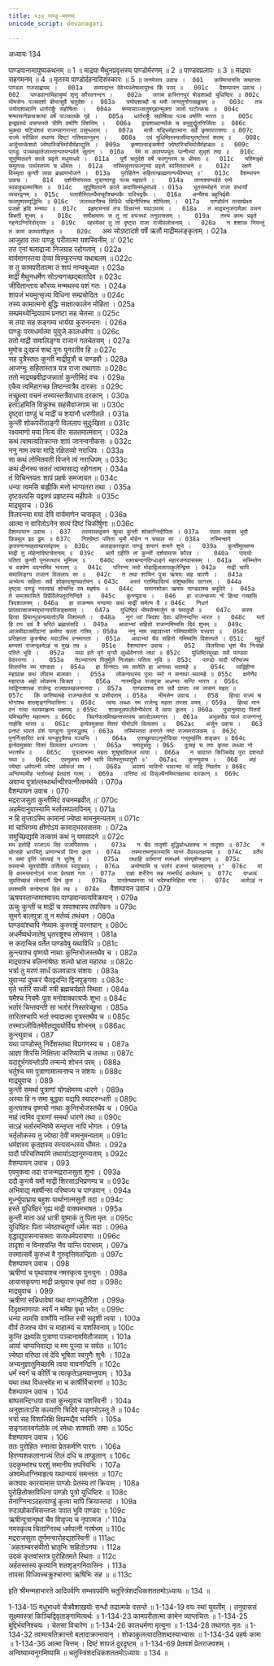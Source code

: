 ```yaml
---
title: १३४ पाण्डु-मरणम्
unicode_script: devanagari

---
```



अध्यायः 134

पाण्डवानामायुष्यकथनम् ॥ 1 ॥ माद्र्या मैथुनप्रवृत्तस्य पाण्डोर्मरणम् ॥ 2 ॥ पाण्डवप्रलापः ॥ 3 ॥ माद्र्याः सहगमनम् ॥ 4 ॥ मृतस्य पाण्डोर्दहनादिसंस्कारः ॥ 5 ॥
`जनमेजय उवाच ।	001  
कस्मिन्वयसि सम्प्राप्ताः पाण्डवा गजसाह्वयम् ।	001a  
समपद्यन्त देवेभ्यस्तेषामायुश्च किं परम् ॥	001c  
वैशम्पायन उवाच ।	002  
पाण्डवानामिहायुष्यं शृणु कौरवनन्दन ।	002a  
जगाम हास्तिनपुरं षोडशाब्दो युधिष्ठिरः ॥	002c  
भीमसेनः पञ्चदशो बीभत्सुर्वै चतुर्दशः ।	003a  
त्रयोदशाब्दौ च यमौ जग्मतुर्नागसाह्वयम् ॥	003c  
तत्र त्रयोदशाब्दानि धार्तराष्ट्रैः सहोषिताः ।	004a  
षण्मासाञ्जातुषगृहान्मुक्ता जातो घटोत्कचः ॥	004c  
षण्मासानेकचक्रायां वर्षं पाञ्चालके गृहे ।	005a  
धार्तराष्ट्रैः सहोषित्वा पञ्च वर्षाणि भारत ॥	005c  
इन्द्रप्रस्थे वसन्तस्ते त्रीणि वर्षाणि विंशतिम् ।	006a  
द्वादशाब्दानथैकं च बभूवुर्द्यूतनिर्जिताः ॥	006c  
भुक्त्वा षट्त्रिंशतं राजन्सागरान्तां वसुन्धराम् ।	007a  
मासैः षड्भिर्महात्मानः सर्वे कृष्णपरायणाः ॥	007c  
राज्ये परीक्षितं स्थाप्य दिष्टां गतिमवाप्नुवन् ।	008a  
एवं युधिष्ठिरस्यासीदायुरष्टोत्तरं शतम् ॥	008c  
अर्जुनात्केशवो ज्येष्ठस्त्रिभिर्मासैर्महाद्युतिः ।	009a  
कृष्णात्सङ्कर्षणो ज्येष्ठस्त्रिभिर्मासैर्महाबलः ॥	009c  
पाण्डुः पञ्चमहातेजास्तान्पश्यन्पर्वते सुतान् ।	010a  
रेमे स काश्यपयुतः पत्नीभ्यां सुभृशं तदा ॥	010c  
सुपुष्पितवने काले प्रवृत्ते मधुमाधवे ।	011a  
पूर्णे चतुर्दशे वर्षे फल्गुनस्य च धीमतः ॥	011c  
यस्मिन्नृक्षे समुत्पन्नः पार्थस्तस्य च धीमतः ।	012a  
तस्मिन्नुत्तरफल्गुन्यां प्रवृत्ते स्वस्तिवाचने ॥	012c  
रक्षणे विस्मृता कुन्ती व्यग्रा ब्राह्मणभोजने ।	013a  
पुरोहितेन सहितान्ब्राह्मणान्पर्यवेषयत् ॥'	013c  
वैशम्पायन उवाच ।	014  
दर्शनीयांस्ततः पुत्रान्पाण्डुः पञ्च महावने ।	014a  
तान्पश्यन्पर्वते रम्ये स्वबाहुबलमाश्रितः ॥	014c  
सुपुष्पितवने काले कदाचिन्मधुमाधवे ।	015a  
भूतसम्मोहने राजा सभार्यो व्यचरद्वनम् ॥	015c  
पलाशैस्तिलकैश्चूतैश्चम्पकैः पारिभद्रकैः ।	016a  
अन्यैश्च बहुभिर्वृक्षैः फलपुष्पसमृद्धिभिः ॥	016c  
जलस्थानैश्च विविधैः पद्मिनीभिश्च शोभितम् ।	017a  
पाण्डोर्वनं तत्सम्प्रेक्ष्य प्रजज्ञे हृदि मन्मथः ॥	017c  
प्रहृष्टमनसं तत्र विचरन्तं यथाऽमरम् ।	018a  
तं माद्र्यनुजगामैका वसनं बिभ्रती शुभम् ॥	018c  
समीक्षमाणः स तु तां वयःस्थां तनुवाससम् ।	019a  
तस्य कामः प्रवृते गहनेऽग्निरिवोद्गतः ॥	019c  
रहस्येकां तु तां दृष्ट्वा राजा राजीवलोचनाम् ।	020a  
न शशाक नियन्तुं तं कामं कामवशीकृतः ॥	020c  
`अथ सोऽष्टादशे वर्षे ऋतौ माद्रीमलङ्कृताम् ।	021a  
आजुहाव ततः पाण्डुः परीतात्मा यशस्विनीम् ॥'	021c  
तत एनां बलाद्राजा निजग्राह रहोगताम् ।	022a  
वार्यमाणस्तया देव्या विस्फुरन्त्या यथाबलम् ॥	022c  
स तु कामपरीतात्मा तं शापं नान्वबुध्यत ।	023a  
माद्रीं मैथुनधर्मेण सोऽन्वगच्छद्बलादिव ॥	023c  
जीवितान्ताय कौरव्य मन्मथस्य वशं गतः ।	024a  
शापजं भयमुत्सृज्य विधिना सम्प्रचोदितः ॥	024c  
तस्य कामात्मनो बुद्धिः साक्षात्कालेन मोहिता ।	025a  
सम्प्रमथ्येन्द्रियग्रामं प्रनष्टा सह चेतसा ॥	025c  
स तया सह सङ्गम्य भार्यया कुरुनन्दनः ।	026a  
पाण्डुः परमधर्मात्मा युयुजे कालधर्मणा ॥	026c  
ततो माद्री समालिङ्ग्य राजानं गतचेतसम् ।	027a  
मुमोच दुःखजं शब्दं पुनः पुनरतीव हि ॥	027c  
सह पुत्रैस्ततः कुन्ती माद्रीपुत्रौ च पाण्डवौ ।	028a  
आजग्मुः सहितास्तत्र यत्र राजा तथागतः ॥	028c  
ततो माद्र्यब्रवीद्राजन्नार्ता कुन्तीमिदं वचः ।	029a  
एकैव त्वमिहागच्छ तिष्ठन्त्वत्रैव दारकाः ॥	029c  
तच्छ्रुत्वा वचनं तस्यास्तत्रैवाधाय दरकान् ।	030a  
हताऽहमिति विक्रुश्च सहसैवाजगाम सा ॥	030c  
दृष्ट्वा पाण्डुं च माद्रीं च शयानौ धरणीतले ।	031a  
कुन्ती शोकपरीताङ्गी विललाप सुदुःखिता ॥	031c  
रक्ष्यमाणो मया नित्यं वीरः सततमात्मवान् ।	032a  
कथं त्वामत्यतिक्रान्तः शापं जानन्वनौकसः ॥	032c  
ननु नाम त्वया माद्रि रक्षितव्यो नराधिपः ।	033a  
सा कथं लोभितवती विजने त्वं नराधिपम् ॥	033c  
कथं दीनस्य सततं त्वामासाद्य रहोगताम् ।	034a  
तं विचिन्तयतः शापं प्रहर्षः समजायत ॥	034c  
धन्या त्वमसि बाह्लीकि मत्तो भाग्यतरा तथा ।	035a  
दृष्टवत्यसि यद्वक्त्रं प्रहृष्टस्य महीपतेः ॥	035c  
माद्र्युवाच ।	036  
विलपन्त्या मया देवि वार्यमाणेन चासकृत् ।	036a  
आत्मा न वारितोऽनेन सत्यं दिष्टं चिकीर्षुणा ॥	036c  
`वैशम्पायान उवाच ।	037  
तस्यास्तद्वचनं श्रुत्वा कुन्ती शोकाग्निदीपिता ।	037a  
पपात सहसा भूमौ छिन्नमूल इव द्रुमः ॥	037c  
निश्चेष्टा पतिता भूमौ मोहेन न चचाल सा ।	038a  
तस्मिन्क्षणे कृतस्नानमहताम्बरसंवृतम् ॥	038c  
अलङ्कारकृतं पाण्डुं शयानं शयने शुभे ।	039a  
कुन्तीमुत्थाप्य माद्री तु मोहेनाविष्टचेतनाम् ॥	039c  
आर्ये एहीति तां कुन्तीं दर्शयामास कौरव ।	040a  
पादयोः पतिता कुन्ती पुनरुत्थाय भूमिपम् ॥	040c  
रक्तचन्दनदिग्धाङ्गं महारजनवाससम् ।	041a  
सस्मितेन च वक्त्रेण वदन्तमिव भारतम् ॥	041c  
परिरभ्य ततो मोहाद्विललापाकुलेन्द्रिया ।	042a  
माद्री चापि समालिङ्ग्य राजानं विललाप सा ॥	042c  
तं तथा शायिनं पुत्रा ऋषयः सह चारणैः ।	043a  
अभ्येत्य सहिताः सर्वे शोकादश्रूण्यवर्तयन् ॥	043c  
अस्तं गतमिवादित्यं संशुष्कमिव सागरम् ।	044a  
दृष्ट्वा पाण्डुं नरव्याघ्रं शोचन्ति स्म महर्षयः ॥	044c  
समानशोका ऋषयः पाण्डवाश्च बभूविरे ।	045a  
ते समाश्वासिते विप्रैर्विलेपतुरनिन्दिते ॥	045c  
कुन्त्युवाच ।	046  
हा राजन्कस्य नो हित्वा गच्छसि त्रिदशालयम् ।	046a  
हा राजन्मम मन्दायाः कथं माद्रीं समेत्य वै ॥	046c  
निधनं प्राप्तवान्राजन्मद्भाग्यपरिसङ्क्षयात् ।	047a  
युधिष्ठिरं भीमसेनमर्जुनं च यमावुभौ ॥	047c  
कस्य हित्वा प्रियान्पुत्रान्प्रयातोऽसि विशाम्पते ।	048a  
नूनं त्वां त्रिदशा देवाः प्रतिनन्दन्ति भारत ॥	048c  
यतो हि तप उग्रं वै चरितं ब्रह्मसंसदि ।	049a  
आवाभ्यां सहितो राजन्गमिष्यसि दिवं शुभम् ॥	049c  
आजमीढाजमीढानां कर्मणा चरतां गतिम् ।	050a  
ननु नाम सहावाभ्यां गमिष्यामीति यत्त्वया ॥	050c  
प्रतिज्ञाता कुरुश्रेष्ठ यदाऽस्मि वनमागता ।	051a  
आवाभ्यां चैव सहितो गमिष्यसि विशाम्पते ।	051c  
मुहूर्तं क्षम्यतां राजन्द्रक्ष्येऽहं च मुखं तव ॥	051e  
वैशम्पायन उवाच ।	052  
विलपित्वा भृशं चैव निःसंज्ञे पतिते भुवि ।	052a  
यथा हते मृगे मृग्यौ लुब्धैर्वनगते तथा ॥	052c  
युधिष्ठिरमुखाः सर्वे पाण्डवा वेदपरागाः ।	053a  
तेऽभ्यागत्य पितुर्मूले निःसंज्ञाः पतिता भुवि ॥	053c  
पाण्डोः पादौ परिष्वज्य विलपन्ति स्म पाण्डवाः ।	054a  
हा विनष्टाः स्म तातेति हा अनाथा भवामहे ॥	054c  
त्वद्विहीना महाप्राज्ञ कथं जीवाम बालकाः ।	055a  
लोकनाथस्य पुत्राः स्मो न सनाथा भवामहे ॥	055c  
क्षणेनैव महाराज अहो लोकस्य चित्रता ।	056a  
नास्मद्विधा राजपुत्रा अधन्याः सन्ति भारत ॥	056c  
त्वद्विनाशाच्च राजेन्द्र राज्यप्रस्खलनात्तदा ।	057a  
पाण्डवाश्च वयं सर्वे प्राप्ताः स्म व्यसनं महत् ॥	057c  
किं करिष्यामहे राजन्कर्तव्यं च प्रसीदताम् ।	058a  
भीमसेन उवाच ।	058  
हित्वा राज्यं च भोगांश्च शतशृङ्गनिवासिना ॥	058c  
त्वया लब्धाः स्म राजेन्द्र महता तपसा वयम् ।	059a  
हित्वा मानं वनं गत्वा स्वयमाहृत्य भक्षणम् ॥	059c  
शाकमूलफलैर्वन्यैर्भरणं वै त्वया कृतम् ।	060a  
पुत्रानुत्पाद्य पितरो यमिच्छन्ति महात्मनः ॥	060c  
त्रिवर्गफलमिच्छन्तस्तस्य कालोऽयमागतः ।	061a  
अभुक्त्वैव फलं राजन्गन्तुं नार्हसि भारत ॥	061c  
इत्येवमुक्त्वा पितरं भीमोऽपि विललाप ॥	062ac  
अर्जुन उवाच ।	063  
प्रनष्टं भारतं वंशं पाण्डुना पुनरुद्धृतम् ।	063a  
तस्मिंस्तदा वनगते नष्टं राज्यमराजकम् ॥	063c  
पुनर्निःसारितं क्षत्रं पाण्डुपुत्रैश्च पञ्चभिः ।	064a  
एतच्छ्रुत्वाऽनुमोदित्वा गन्तुमर्हसि शङ्कर ॥	064c  
इत्येवमुक्त्वा पितरं विललाप धनञ्जयः ।	065a  
यमावूचतुः ।	065  
दुःसहं च तपः कृत्वा लब्ध्वा नो भरतर्षभ ॥	065c  
पुत्रलाभस्य महतः शुश्रूषादिफलं त्वया ।	066a  
न चावाप्तं किञ्चिदेव पुरा दशरथो यथा ॥	066c  
एवमुक्त्वा यमौ चापि विलेपतुरथातुरौ ॥'	067ac  
कुन्त्युवाच ।	068  
अहं ज्येष्ठा धर्मपत्नी ज्येष्ठं धर्मफलं मम ।	068a  
अवश्यं भाविनो भावान्मा मां माद्रि निवर्तय ॥	068c  
अन्विष्यामीह भर्तारमहं प्रेतवशं गतम् ।	069a  
उत्तिष्ठ त्वं विसृज्यैनमिमान्रक्षस्व दारकान् ॥	069c  
`अवाप्य पुत्रांल्लब्धार्थान्वीरपत्नीत्वमर्थये ।	070a  
वैशम्पायन उवाच ।	070  
मद्रराजसुता कुन्तीमिदं वचनमब्रवीत् ॥'	070c  
अहमेवानुयास्यामि भर्तारमपलापिनम् ।	071a  
न हि तृप्ताऽस्मि कामानां ज्येष्ठा मामनुमन्यताम् ॥	071c  
मां चाभिगम्य क्षीणोऽयं कामाद्भरतसत्तमः ।	072a  
समुच्छिद्यामि तत्कामं कथं नु यमसादने ॥	072c  
`मम हतोर्हि राजाऽयं दिवं राजर्पिसत्तमः ।	073a  
न चैव तादृशी बुद्धिर्बान्धवाश्च न तादृशाः ॥	073c  
न चोत्सहे धारयितुं प्राणान्भर्त्रा विना कृता ।	074a  
तस्मात्तमनुयास्यामि यान्तं वैवस्वतक्षयम् ॥	074c  
वर्तेयं न समां वृत्तिं जात्वहं न सुतेषु ते ।	075a  
तथाहि वर्तमानां मामधर्मः संस्पृशेन्महान् ॥	075c  
तस्मान्मे सुतयोर्देवि वर्तितव्यं स्वपुत्रवत् ।	076a  
अन्वेष्यामि च भर्तारं व्रजन्तं यमसादनम् ॥'	076c  
मां हि कामयमानोऽयं राजा प्रेतवशं गतः ।	077a  
राज्ञः शरीरेण सह मामपीदं कलेवरम् ॥	077c  
दग्धव्यं सुप्रतिच्छन्नं त्वेतदार्ये प्रियं कुरु ।	078a  
दारकेष्वप्रमत्ता त्वं भवेश्चाभिहिता मया ।	078c  
अतोऽहं न प्रपश्यामि सन्देष्टव्यं हितं तव ॥	078e  
`वैशम्पायन उवाच ।	079  
ऋषयस्तान्समाश्वास्य पाण्डवान्सत्यविक्रमान् ।	079a  
ऊचुः कुन्तीं च माद्रीं च समाश्वास्य तपस्विनः ॥	079c  
सुभगे बालपुत्रा तु न मर्तव्यं तथंचन ।	080a  
पाण्डवांश्चापि नेष्यामः कुरुराष्ट्रं परन्तपान् ॥	080c  
अधर्मेष्वर्थजातेषु धृतराष्ट्रश्च लोभवान् ।	081a  
स कदाचिन्न वर्तेत पाण्डवेषु यथाविधि ॥	081c  
कुन्त्याश्च वृष्णयो नाथाः कुन्तिभोजस्तथैव च ।	082a  
माद्र्याश्च बलिनांश्रेष्ठः शल्यो भ्राता महारथः ॥	082c  
भर्त्रा तु मरणं सार्धं फलवन्नात्र संशयः ।	083a  
युवाभ्यां दुष्करं चैतद्वदन्ति द्विजपुङ्गवाः ॥	083c  
मृते भर्तरि साध्वी स्त्री ब्रह्मचर्यव्रते स्थिता ।	084a  
यमैश्च नियमैः पूता मनोवाक्कायजैः शुभा ॥	084c  
भर्तारं चिन्तयन्ती सा भर्तारं निस्तरेच्छुभा ।	085a  
तारितश्चापि भर्ता स्यादात्मा पुत्रस्तथैव च ॥	085c  
तस्माञ्जीवितमेवैतद्युवयोर्विद्म शोभनम् ॥	086ac  
कुन्त्युवाच ।	087  
यथा पाण्डोस्तु निर्देशस्तथा विप्रगणस्य च ।	087a  
आज्ञा शिरसि निक्षिप्ता करिष्यामि च तत्तथा ॥	087c  
यदाद्दुर्भगवन्तोऽपि तन्मन्ये शोभनं परम् ।	088a  
भर्तुश्च मम पुत्राणामात्मनश्च न संशयः ॥	088c  
माद्र्युवाच ।	089  
कुन्ती समर्था पुत्राणां योगक्षेमस्य धारणे ।	089a  
अस्या हि न समा बुद्ध्या यद्यपि स्यादरुन्धती ॥	089c  
कुन्त्याश्च वृष्णयो नाथाः कुन्तिभोजस्तथैव च ।	090a  
नाहं त्वमिव पुत्राणां समर्था धारणे तथा ॥	090c  
साऽहं भर्तारमन्विष्ये सन्तृप्ता नापि भोगतः ।	091a  
भर्तृलोकस्य तु ज्येष्ठा देवी मामनुमन्यताम् ॥	091c  
धर्मज्ञस्य कृतज्ञस्य सत्यसन्धस्य धीमतः ।	092a  
पादौ परिचरिष्यामि तथार्याऽद्यानुमन्यताम् ॥	092c  
वैशम्पायन उवाच ।	093  
एवमुक्त्वा तदा राजन्मद्रराजसुता शुभा ।	093a  
ददौ कुन्त्यै यमौ माद्री शिरसाऽभिप्रणम्य च ॥	093c  
अभिवाद्य महर्षीन्सा परिष्वज्य च पाण्डवान् ।	094a  
मूर्ध्न्युपाघ्राय बहुशः पार्थानात्मसुतौ तदा ॥	094c  
हस्ते युधिष्ठिरं गृह्य माद्री वाक्यमभाषत ।	095a  
कुन्ती माता अहं धात्री युष्माकं तु पिता मृतः ॥	095c  
युधिष्ठिरः पिता ज्येष्ठश्चतुर्णां धर्मतः सदा ।	096a  
वृद्धाद्युपासनासक्ताः सत्यधर्मपरायणाः ॥	096c  
तादृशा न विनश्यन्ति नैव यान्ति पराभवम् ।	097a  
तस्मात्सर्वे कुरुध्वं वै गुरुवृत्तिमतन्द्रिताः ॥	097c  
वैशम्पायन उवाच ।	098  
ऋषीणां च पृथायाश्च नमस्कृत्य पुनःपुनः ।	098a  
आयासकृपणा माद्री प्रत्युवाच पृथां तदा ॥	098c  
माद्र्युवाच ।	099  
ऋषीणां सन्निधावेषां यथा वागभ्युदीरिता ।	099a  
दिदृक्षमाणायाः स्वर्गं न ममैषा वृथा भवेत् ॥	099c  
धन्या त्वमसि वार्ष्णेयि नास्ति स्त्री सदृशी त्वया ।	100a  
वीर्यं तेजश्च योगं च माहात्म्यं च यशस्विनाम् ॥	100c  
कुन्ति द्रक्ष्यसि पुत्राणां पञ्चानाममितौजसाम् ।	101a  
आर्या चाप्यभिवाद्या च मम पूज्या च सर्वतः ॥	101c  
ज्येष्ठा वरिष्ठा त्वं देवि भूषिता स्वगुणैः शुभैः ।	102a  
अभ्यनुज्ञातुमिच्छामि त्वया यावनन्दिनि ॥	102c  
धर्मं स्वर्गं च कीर्तिं च त्वत्कृतेऽहमवाप्नुयाम् ।	103a  
यथा तथा विधत्स्वेह मा च कार्षीर्विचारणां ॥	103c  
वैशम्पायन उवाच ।	104  
बाष्पसन्दिग्धया वाचा कुन्त्युवाच यशस्विनी ।	104a  
अनुज्ञाताऽसि कल्याणि त्रिदिवे सङ्गमोऽस्तु ते ॥	104c  
भर्त्रा सह विशालिक्षि क्षिप्रमद्यैव भामिनि ।	105a  
सङ्गतास्वर्गलोके त्वं रमेथाः शाश्वतीः समाः ॥	105c  
वैशम्पायन उवाच ।	106  
ततः पुरोहितः स्नात्वा प्रेतकर्मणि पारगः ।	106a  
हिरण्यशकलानाज्यं तिलं दधि च तण्डुलान् ॥	106c  
उदकुम्भांश्च परशुं समानीय तपस्विभिः ।	107a  
अश्वमेधाग्निमाहृत्य यथान्यायं समन्ततः ॥	107c  
काश्यपः कारयामास पाण्डोः प्रेतस्य तां क्रियाम् ।	108a  
पुरोहितोक्तविधिना पाण्डोः पुत्रो युधिष्ठिरः ॥	108c  
तेनाग्निनाऽदहत्पाण्डुं कृत्वा चापि क्रियास्तदा ।	109a  
रुदञ्छोकाभिसन्तप्तः पपात भुवि पाण्डवः ॥	109c  
ऋषीन्पुत्रान्पृथां चैव विसृज्य च नृपात्मज ।'	110a  
नमस्कृत्य चिताग्निस्थं धर्मपत्नी नरर्षभम् ॥	110c  
मद्रराजसुता तूर्णमन्वारोहद्यशस्विनी ॥	111ac  
`अहताम्बरसंवीतो भ्रातृभिः सहितोऽनघः ।	112a  
उदकं कृतवांस्तत्र पुरोहितमते स्थितः ॥	112c  
अर्हतस्तस्य कृत्यानि शतशृङ्गनिवासिनः ।	113a  
तापसा विधिवच्चक्रुश्चारणा ऋषिभिः सह ॥ ॥	113c  

इति श्रीमन्महाभारते आदिपर्वणि सम्भवपर्वणि चतुस्त्रिंशदधिकशततमोऽध्यायः ॥ 134 ॥

1-134-15 मधुभाधवे चैत्रवैशाखयोः सन्धौ तदात्मके वसन्ते ॥ 1-134-19 वयः स्थां युवतीम् । तनुवाससं सूक्ष्मवस्त्रां किञ्चिद्विवृताङ्गामित्यर्थः ॥ 1-134-23 कामपरीतात्मा कामेन व्याप्तचित्तः ॥ 1-134-25 बुद्दिर्भयनिश्चयः । चेतसा विचारेण ॥ 1-134-26 कालधर्मणा मृत्युना ॥ 1-134-28 तथागतः मृतः ॥ 1-134-32 त्वामत्यतिक्रान्तो बलादाक्रान्तवान् । शोकाकुलत्वादतिशब्दस्याभ्यासः ॥ 1-134-34 प्रहर्षः कामः ॥ 1-134-36 आत्मा चित्तम् । दिष्टं शापजं दुरदृष्टम् ॥ 1-134-69 प्रेतवशं प्रेतराजवशम् । अन्विष्याम्यनुगमिष्यामि ॥ चतुस्त्रिंशदधिकशततमोऽध्यायः ॥ 134 ॥